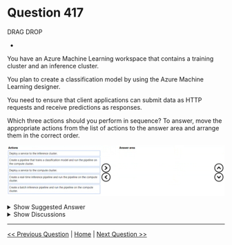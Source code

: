 # Question 417

DRAG DROP

-

You have an Azure Machine Learning workspace that contains a training cluster and an inference cluster.

You plan to create a classification model by using the Azure Machine Learning designer.

You need to ensure that client applications can submit data as HTTP requests and receive predictions as responses.

Which three actions should you perform in sequence? To answer, move the appropriate actions from the list of actions to the answer area and arrange them in the correct order.

![Question Image](images/q417_q_image445.png)

<details>
  <summary>Show Suggested Answer</summary>

  <img src="images/q417_ans_0_image446.png" alt="Answer Image"><br>

</details>

<details>
  <summary>Show Discussions</summary>

<blockquote><p><strong>avotofu</strong> <code>(Fri 12 Apr 2024 03:05)</code> - <em>Upvotes: 18</em></p><p>Answer should be
1.create training pipeline
2.create inference pipeline
3.deploy to inference cluster</p></blockquote>
<blockquote><p><strong>phdykd</strong> <code>(Sat 27 Jul 2024 16:30)</code> - <em>Upvotes: 4</em></p><p>The correct sequence of actions to ensure that client applications can submit data as HTTP requests and receive predictions as responses is:

b) Create a pipeline that trains a classification model and run the pipeline on the compute cluster. You first need to create and run a training pipeline in the Azure Machine Learning Designer. This pipeline should train a classification model on your data.
d) Create a real-time inference pipeline and run the pipeline on the compute cluster. After the model is trained, you can create a real-time inference pipeline. This type of pipeline will use your trained model to make predictions on new data in real time.
a) Deploy a service to the inference cluster. The last step is to deploy your real-time inference pipeline as a service to the inference cluster. This service will allow client applications to send data as HTTP requests and receive predictions as HTTP responses</p></blockquote>
<blockquote><p><strong>sap_dg</strong> <code>(Fri 29 Mar 2024 04:13)</code> - <em>Upvotes: 1</em></p><p>Create pipeline that trains classification model -&gt; deploy service to the inference cluster -&gt; create real time inference pipeline</p></blockquote>
<blockquote><p><strong>Piddi</strong> <code>(Fri 05 Apr 2024 04:03)</code> - <em>Upvotes: 3</em></p><p>Shouldn&#x27;t the third step be the second step in your answer?</p></blockquote>

</details>

---

[<< Previous Question](question_416.md) | [Home](/index.md) | [Next Question >>](question_418.md)
